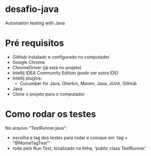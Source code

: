 # desafio-java
Automation testing with Java
# Pré requisitos
- GitHub instalado e configurado no computador
- Google Chrome
- ChromeDriver (já está no projeto)
- Intellij IDEA Community Edition (pode ser outra IDE)
- Intellij plugins:
  + Cucumber for Java, Gherkin, Maven, Java, JUnit, GitHub
- Java
- Clone o projeto para o computador
# Como rodar os testes
No arquivo "TestRunner.java":
- escolha a tag dos testes para rodar e coloque em 'tag = "@NomeTagTest"'
- rode pelo Run Test, localizado na linha, 'public class TestRunner'
